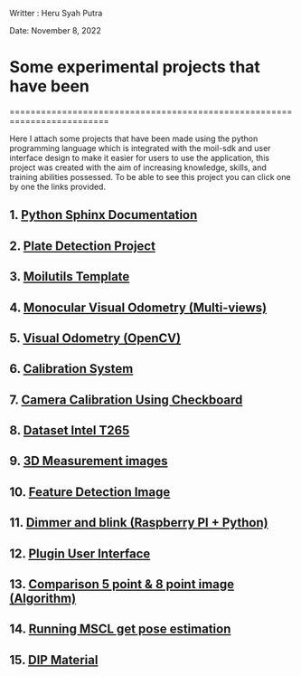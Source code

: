 
Writter : Heru Syah Putra

Date: November 8, 2022

# Some experimental projects that have been
=========================================================================

Here I attach some projects that have been made using the python programming language which is integrated with the moil-sdk and user interface design to make it easier for users to use the application, this project was created with the aim of increasing knowledge, skills, and training abilities possessed. To be able to see this project you can click one by one the links provided.


## 1. [Python Sphinx Documentation](https://github.com/MoilOrg/MoilOrg.github.io)

## 2. [Plate Detection Project](https://github.com/Herusyahputra/New-Plate_Detection)

## 3. [Moilutils Template](https://github.com/Herusyahputra/moilapps-template)

## 4. [Monocular Visual Odometry (Multi-views)](https://github.com/MoilOrg/Progress-Heru/tree/master/ADAS%20System%20Method)

## 5. [Visual Odometry (OpenCV)](https://github.com/Herusyahputra/Visual-Odometry)

## 6. [Calibration System](https://192.168.100.100:8001/portal/)

## 7. [Camera Calibration Using Checkboard](https://github.com/MoilOrg/Progress-Heru/tree/master/Calib-Pose%20Estimation) 

## 8. [Dataset Intel T265](https://github.com/Herusyahputra/Create-DatasetIntelT265)

## 9. [3D Measurement images](https://github.com/MoilOrg/Progress-Heru/tree/master/3D%20Measurement)

## 10. [Feature Detection Image](https://github.com/MoilOrg/Progress-Heru/tree/master/Features-Detection)

## 11. [Dimmer and blink (Raspberry PI + Python)](https://github.com/MoilOrg/Progress-Heru/tree/master/Raspberry)

## 12. [Plugin User Interface](https://github.com/MoilOrg/Progress-Heru/tree/master/Plugin-UserInterface)

## 13. [Comparison 5 point & 8 point image (Algorithm)](https://github.com/MoilOrg/Progress-Heru/tree/master/Five%20%26%20Eight%20Point%20Algorithm)

## 14. [Running MSCL get pose estimation](https://github.com/Herusyahputra/MSCL)

## 15. [DIP Material](https://github.com/Herusyahputra/DIP-Teaching-Material)

